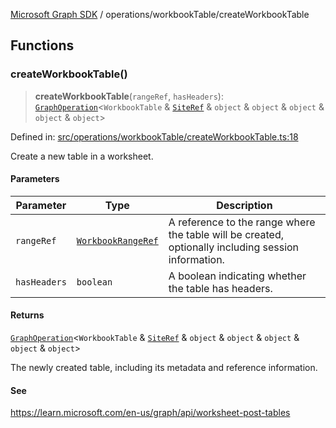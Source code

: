 [Microsoft Graph SDK](../../README.md) / operations/workbookTable/createWorkbookTable

## Functions

### createWorkbookTable()

> **createWorkbookTable**(`rangeRef`, `hasHeaders`): [`GraphOperation`](../../models/GraphOperation.md#graphoperation)\<`WorkbookTable` & [`SiteRef`](../../models/SiteRef.md#siteref) & `object` & `object` & `object` & `object` & `object`\>

Defined in: [src/operations/workbookTable/createWorkbookTable.ts:18](https://github.com/Future-Secure-AI/microsoft-graph/blob/main/src/operations/workbookTable/createWorkbookTable.ts#L18)

Create a new table in a worksheet.

#### Parameters

| Parameter | Type | Description |
| ------ | ------ | ------ |
| `rangeRef` | [`WorkbookRangeRef`](../../models/WorkbookRangeRef.md#workbookrangeref) | A reference to the range where the table will be created, optionally including session information. |
| `hasHeaders` | `boolean` | A boolean indicating whether the table has headers. |

#### Returns

[`GraphOperation`](../../models/GraphOperation.md#graphoperation)\<`WorkbookTable` & [`SiteRef`](../../models/SiteRef.md#siteref) & `object` & `object` & `object` & `object` & `object`\>

The newly created table, including its metadata and reference information.

#### See

https://learn.microsoft.com/en-us/graph/api/worksheet-post-tables
